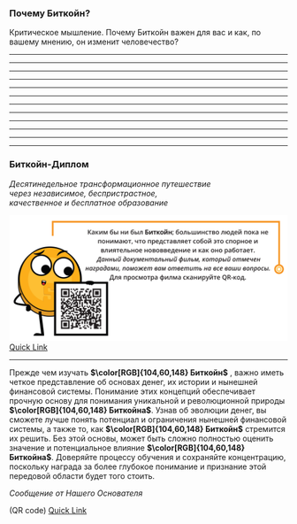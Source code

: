 ### Почему Биткойн?


Критическое мышление. Почему Биткойн важен для вас и как, по вашему мнению, он изменит человечество?
_________________________________________________________________________________________________________
_________________________________________________________________________________________________________
_________________________________________________________________________________________________________
_________________________________________________________________________________________________________
_________________________________________________________________________________________________________
_________________________________________________________________________________________________________
_________________________________________________________________________________________________________
_________________________________________________________________________________________________________
_________________________________________________________________________________________________________
_________________________________________________________________________________________________________
_________________________________________________________________________________________________________
_________________________________________________________________________________________________________





### Биткойн-Диплом    
_Десятинедельное трансформационное путешествие_    
_через независимое, беспристрастное,_    
_качественное и бесплатное образование_    


![Bitcoin - The End of Money As We Know It | Award-Winning](Images/Why-Bitcoin/The-End-of-Money-with-QR-Code-New.png)
[Quick Link](https://www.youtube.com/watch?v=zpNlG3VtcBM)

_________________________________________________________________________________________________________



Прежде чем изучать **$\color[RGB]{104,60,148} Биткойн$** , важно иметь четкое представление об основах денег, их истории и нынешней финансовой системы. Понимание этих концепций обеспечивает прочную основу для понимания уникальной и революционной природы **$\color[RGB]{104,60,148} Биткойна$**. Узнав об эволюции денег, вы сможете лучше понять потенциал и ограничения нынешней финансовой системы, а также то, как **$\color[RGB]{104,60,148} Биткойн$** стремится их решить. Без этой основы, может быть сложно полностью оценить значение и потенциальное влияние **$\color[RGB]{104,60,148} Биткойна$**. Доверяйте процессу обучения и сохраняйте концентрацию, поскольку награда за более глубокое понимание и признание этой передовой области будет того стоить.



_Сообщение от Нашего Основателя_

(QR code)
[Quick Link](https://miprimerbitcoin.io/educacion-bitcoin/)

